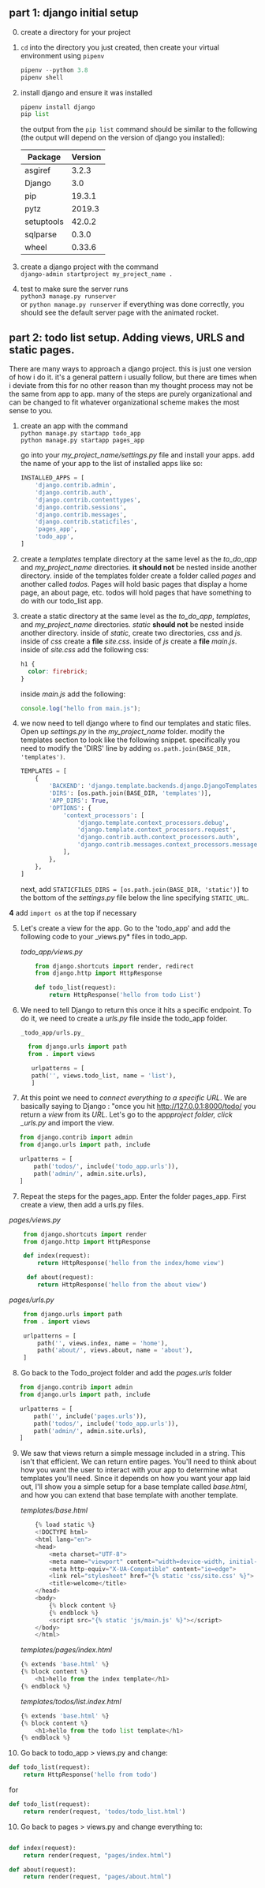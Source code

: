 
## part 1: django initial setup

0. create a directory for your project
1. `cd` into the directory you just created, then create your virtual environment using `pipenv`
   ```python
   pipenv --python 3.8
   pipenv shell
   ```
2. install django and ensure it was installed

   ```python
   pipenv install django
   pip list
   ```

   the output from the `pip list` command should be similar to the following (the output will depend on the version of django you installed):

   | Package    | Version |
   | ---------- | ------- |
   | asgiref    | 3.2.3   |
   | Django     | 3.0     |
   | pip        | 19.3.1  |
   | pytz       | 2019.3  |
   | setuptools | 42.0.2  |
   | sqlparse   | 0.3.0   |
   | wheel      | 0.33.6  |

3. create a django project with the command<br>
   `django-admin startproject my_project_name .`

4. test to make sure the server runs<br>
   `python3 manage.py runserver`<br>
   or
   `python manage.py runserver`
   if everything was done correctly, you should see the default server page with the animated rocket.
   [](./django_scrnsht.png)

## part 2: todo list setup. Adding views, URLS and static pages.

There are many ways to approach a django project. this is just one version of how i do it. it's a general pattern i usually follow, but there are times when i deviate from this for no other reason than my thought process may not be the same from app to app. many of the steps are purely organizational and can be changed to fit whatever organizational scheme makes the most sense to you.

1. create an app with the command<br>
   `python manage.py startapp todo_app` <br>
   `python manage.py startapp pages_app`

   go into your _my_project_name/settings.py_ file and install your apps. add the name of your app to the list of installed apps like so:

   ```python
   INSTALLED_APPS = [
       'django.contrib.admin',
       'django.contrib.auth',
       'django.contrib.contenttypes',
       'django.contrib.sessions',
       'django.contrib.messages',
       'django.contrib.staticfiles',
       'pages_app',
       'todo_app',
   ]
   ```

2. create a _templates_ template directory at the same level as the _to_do_app_ and _my_project_name_ directories. **it should not** be nested inside another directory. inside of the templates folder create a folder called _pages_ and another called _todos_. Pages will hold basic pages that display a home page, an about page, etc. todos will hold pages that have something to do with our todo_list app.

3. create a static directory at the same level as the _to_do_app_, _templates_, and _my_project_name_ directories. _static_ **should not** be nested inside another directory. inside of _static_, create two directories, _css_ and _js_. inside of _css_ create a **file** _site.css_. inside of _js_ create a **file** _main.js_. inside of _site.css_ add the following css:

   ```css
   h1 {
     color: firebrick;
   }
   ```

   inside _main.js_ add the following:

   ```javascript
   console.log("hello from main.js");
   ```

4. we now need to tell django where to find our templates and static files. Open up _settings.py_ in the _my_project_name_ folder. modify the templates section to look like the following snippet. specifically you need to modify the 'DIRS' line by adding `os.path.join(BASE_DIR, 'templates')`.

   ```python
   TEMPLATES = [
       {
           'BACKEND': 'django.template.backends.django.DjangoTemplates',
           'DIRS': [os.path.join(BASE_DIR, 'templates')],
           'APP_DIRS': True,
           'OPTIONS': {
               'context_processors': [
                   'django.template.context_processors.debug',
                   'django.template.context_processors.request',
                   'django.contrib.auth.context_processors.auth',
                   'django.contrib.messages.context_processors.messages',
               ],
           },
       },
   ]
   ```

   next, add `STATICFILES_DIRS = [os.path.join(BASE_DIR, 'static')]` to the bottom of the _settings.py_ file below the line specifying `STATIC_URL`.

**4** add `import os` at the top if necessary

5.  Let's create a view for the app. Go to the 'todo_app' and add the following code to your \_views.py* files in todo_app.

    _todo_app/views.py_

    ```python
        from django.shortcuts import render, redirect
        from django.http import HttpResponse

        def todo_list(request):
            return HttpResponse('hello from todo List')
    ```

6.  We need to tell Django to return this once it hits a specific endpoint. To do it, we need to create a _urls.py_ file inside the todo_app folder.

        _todo_app/urls.py_

     ```python
       from django.urls import path
       from . import views

        urlpatterns = [
        path('', views.todo_list, name = 'list'),
        ]
    ```

7.  At this point we need to _connect everything to a specific URL_. We are basically saying to Django : "once you hit http://127.0.0.1:8000/todo/ you return a *view* from its *URL*. Let's go to the app*project folder, click \_urls.py* and import the view.

```python
   from django.contrib import admin
   from django.urls import path, include

   urlpatterns = [
       path('todos/', include('todo_app.urls')),
       path('admin/', admin.site.urls),
   ]
```
7. Repeat the steps for the pages_app. Enter the folder pages_app. First create a view, then add a urls.py files.

*pages/views.py*
```python
    from django.shortcuts import render
    from django.http import HttpResponse

    def index(request):
        return HttpResponse('hello from the index/home view')

     def about(request):
        return HttpResponse('hello from the about view')
```

  *pages/urls.py*
```python
    from django.urls import path
    from . import views

    urlpatterns = [
        path('', views.index, name = 'home'),
        path('about/', views.about, name = 'about'),
    ]
```

8. Go back to the Todo_project folder and add the *pages.urls* folder

```python
   from django.contrib import admin
   from django.urls import path, include

   urlpatterns = [
       path('', include('pages.urls')),
       path('todos/', include('todo_app.urls')),
       path('admin/', admin.site.urls),
   ]
```

9. We saw that views return a simple message included in a string. This isn't that efficient. We can return entire pages. You'll need to think about how you want the user to interact with your app to determine what templates you'll need. Since it depends on how you want your app laid out, I'll show you a simple setup for a base template called _base.html_, and how you can extend that base template with another template.

   _templates/base.html_

   ```python
       {% load static %}
       <!DOCTYPE html>
       <html lang="en">
       <head>
           <meta charset="UTF-8">
           <meta name="viewport" content="width=device-width, initial-scale=1.0">
           <meta http-equiv="X-UA-Compatible" content="ie=edge">
           <link rel="stylesheet" href="{% static 'css/site.css' %}">
           <title>welcome</title>
       </head>
       <body>
           {% block content %}
           {% endblock %}
           <script src="{% static 'js/main.js' %}"></script>
       </body>
       </html>
   ```

   _templates/pages/index.html_

   ```python
   {% extends 'base.html' %}
   {% block content %}
       <h1>hello from the index template</h1>
   {% endblock %}
   ```

   _templates/todos/list.index.html_

   ```python
   {% extends 'base.html' %}
   {% block content %}
       <h1>hello from the todo list template</h1>
   {% endblock %}
   ```

10. Go back to todo_app > views.py and change:

```python
def todo_list(request):
    return HttpResponse('hello from todo')
```

for 

```python
def todo_list(request):
    return render(request, 'todos/todo_list.html')
```

10. Go back to pages > views.py and change everything to:

```python

def index(request):
    return render(request, "pages/index.html")

def about(request):
    return render(request, "pages/about.html")

```